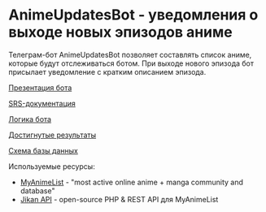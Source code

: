 # AnimeUpdatesBot - уведомления о выходе новых эпизодов аниме

Телеграм-бот AnimeUpdatesBot позволяет составлять список аниме, которые будут отслеживаться ботом. При выходе нового эпизода бот присылает уведомление с кратким описанием эпизода.

[Презентация бота](AnimeUpdatesBot.pdf)

[SRS-документация](https://docs.google.com/document/d/1V3BpQEYjUxV9lLRIFGlfW4RQZhVWIPW_16f_bvy0XTg/edit)

[Логика бота](https://docs.google.com/document/d/1RyHHrPVLukMPLZlpQ1GfLx7Ro0HaDdRLbManZElRExY/edit?usp=sharing)

[Достигнутые результаты](AnimeUpdResults.pdf)

[Схема базы данных](db_scheme.jpg)

Используемые ресурсы:
  - [MyAnimeList](https://myanimelist.net/) - "most active online anime + manga community and database"
  - [Jikan API](https://jikan.moe/) - open-source PHP & REST API для MyAnimeList
